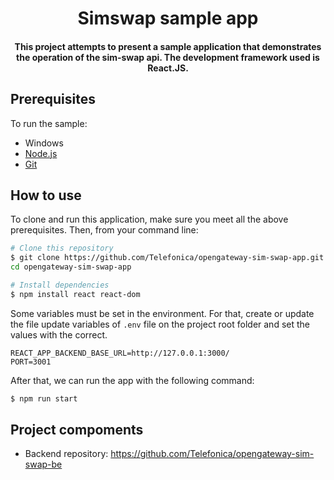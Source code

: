 <h1 align="center">
  Simswap sample app
</h1>

<h4 align="center">This project attempts to present a sample application that demonstrates the operation of the sim-swap api. The development framework used is React.JS. </h4>

## Prerequisites

To run the sample:
  - Windows
  - [Node.js](https://nodejs.org/)
  - [Git](https://git-scm.com)


## How to use

To clone and run this application, make sure you meet all the above prerequisites. Then, from your command line:
```bash
# Clone this repository
$ git clone https://github.com/Telefonica/opengateway-sim-swap-app.git
cd opengateway-sim-swap-app

# Install dependencies
$ npm install react react-dom
```
Some variables must be set in the environment. For that, create or update the file update variables of  `.env` file on the project root folder and set the values with the correct.

```.env
REACT_APP_BACKEND_BASE_URL=http://127.0.0.1:3000/
PORT=3001
```

After that, we can run the app with the following command:
```bash
$ npm run start
```

## Project compoments
- Backend repository: https://github.com/Telefonica/opengateway-sim-swap-be